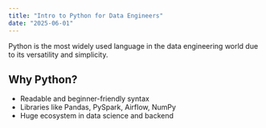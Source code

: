 ```yaml
---
title: "Intro to Python for Data Engineers"
date: "2025-06-01"
---
```


Python is the most widely used language in the data engineering world due to its versatility and simplicity.

## Why Python?
- Readable and beginner-friendly syntax
- Libraries like Pandas, PySpark, Airflow, NumPy
- Huge ecosystem in data science and backend

